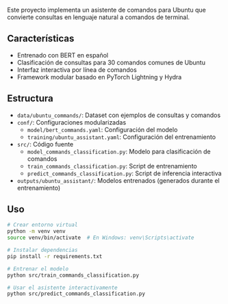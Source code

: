Este proyecto implementa un asistente de comandos para Ubuntu que convierte consultas en lenguaje natural a comandos de terminal.

## Características

- Entrenado con BERT en español
- Clasificación de consultas para 30 comandos comunes de Ubuntu
- Interfaz interactiva por línea de comandos
- Framework modular basado en PyTorch Lightning y Hydra

## Estructura

- `data/ubuntu_commands/`: Dataset con ejemplos de consultas y comandos
- `conf/`: Configuraciones modularizadas
  - `model/bert_commands.yaml`: Configuración del modelo
  - `training/ubuntu_assistant.yaml`: Configuración del entrenamiento
- `src/`: Código fuente
  - `model_commands_classification.py`: Modelo para clasificación de comandos
  - `train_commands_classification.py`: Script de entrenamiento
  - `predict_commands_classification.py`: Script de inferencia interactiva
- `outputs/ubuntu_assistant/`: Modelos entrenados (generados durante el entrenamiento)

## Uso

```bash
# Crear entorno virtual
python -m venv venv
source venv/bin/activate  # En Windows: venv\Scripts\activate

# Instalar dependencias
pip install -r requirements.txt

# Entrenar el modelo
python src/train_commands_classification.py

# Usar el asistente interactivamente
python src/predict_commands_classification.py
